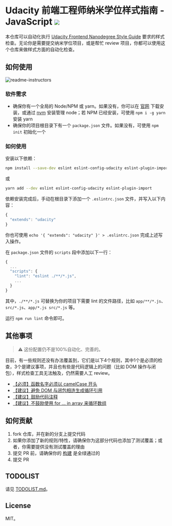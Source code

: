 # Udacity 前端工程师纳米学位样式指南 - JavaScript [![][Badges: Travis CI]][Links: Travis CI]

本仓库可以自动化执行 [Udacity Frontend Nanodegree Style Guide][] 要求的样式检查。无论你是需要提交纳米学位项目，或是帮忙 review 项目，你都可以使用这个仓库来做样式方面的自动化检查。

## 如何使用

![readme-instructors](./readme-instructors.gif)

### 软件需求

* 确保你有一个全局的 Node/NPM 或 yarn。如果没有，你可以在 [官网][Nodejs.org] 下载安装，或通过 [nvm][] 安装管理 node；若 NPM 已经安装，可使用 `npm i -g yarn` 安装 yarn
* 确保你的项目根目录下有一个 `package.json` 文件。如果没有，可使用 `npm init` 初始化一个

### 如何使用

安装以下依赖：

```bash
npm install --save-dev eslint eslint-config-udacity eslint-plugin-import
```

或

```bash
yarn add --dev eslint eslint-config-udacity eslint-plugin-import
```

依赖安装完成后，手动在根目录下添加一个 `.eslintrc.json` 文件，并写入以下内容：

```js
{
  "extends": "udacity"
}
```

你也可使用 `echo '{ "extends": "udacity" }' > .eslintrc.json` 完成上述写入操作。

在 `package.json` 文件的 `scripts` 段中添加以下一行：

```js
{
  ...
  "scripts": {
    "lint": "eslint ./**/*.js",
    ...
  }
}
```

其中，`./**/*.js` 可替换为你的项目下需要 lint 的文件路径，比如 `app/**/*.js`、`src/*.js`、`app/*.js src/*.js` 等。

运行 `npm run lint` 命令即可。

## 其他事项

> ⚠ 这份配置仍不是100%自动化、完善的。

目前，有一些规则还没有办法覆盖到，它们是以下4个规则，其中1个是必须的检查，3个是建议事项，并且也有些是代码逻辑上的问题（比如 DOM 操作与闭包），样式检查工具无法触及，仍然需要人工 review。

* [【必须】函数名字必须以 camelCase 开头][camel-case-naming]
* [【建议】避免 DOM 与闭包相连生成循环引用][nested-dom-closure]
* [【建议】鼓励代码注释][code-comments]
* [【建议】不鼓励使用 for ... in array 来循环数组][for-in-loop]

## 如何贡献

1. fork 仓库，并在新的分支上提交代码
2. 如果你添加了新的规则/特性，请确保你为这部分代码也添加了测试覆盖；或者，你需要提供没有测试覆盖的理由
3. 提交 PR 前，请确保你的 [构建][Links: Travis CI] 是全绿通过的
4. 提交 PR

## TODOLIST

请见 [TODOLIST.md](./TODOLIST.md)。

## License

MIT。

[Udacity Frontend Nanodegree Style Guide]: https://github.com/udacity/frontend-nanodegree-styleguide-zh/blob/master/%E5%89%8D%E7%AB%AF%E5%B7%A5%E7%A8%8B%E5%B8%88%E7%BA%B3%E7%B1%B3%E5%AD%A6%E4%BD%8D%E6%A0%B7%E5%BC%8F%E6%8C%87%E5%8D%97%20-%20JavaScript.md
[Nodejs.org]: https://nodejs.org/en/
[nvm]: https://github.com/creationix/nvm

[camel-case-naming]: https://github.com/udacity/frontend-nanodegree-styleguide-zh/blob/master/%E5%89%8D%E7%AB%AF%E5%B7%A5%E7%A8%8B%E5%B8%88%E7%BA%B3%E7%B1%B3%E5%AD%A6%E4%BD%8D%E6%A0%B7%E5%BC%8F%E6%8C%87%E5%8D%97%20-%20JavaScript.md#%E5%91%BD%E5%90%8D
[nested-dom-closure]: https://github.com/udacity/frontend-nanodegree-styleguide-zh/blob/master/%E5%89%8D%E7%AB%AF%E5%B7%A5%E7%A8%8B%E5%B8%88%E7%BA%B3%E7%B1%B3%E5%AD%A6%E4%BD%8D%E6%A0%B7%E5%BC%8F%E6%8C%87%E5%8D%97%20-%20JavaScript.md#%E9%97%AD%E5%8C%85
[code-comments]: https://github.com/udacity/frontend-nanodegree-styleguide-zh/blob/master/%E5%89%8D%E7%AB%AF%E5%B7%A5%E7%A8%8B%E5%B8%88%E7%BA%B3%E7%B1%B3%E5%AD%A6%E4%BD%8D%E6%A0%B7%E5%BC%8F%E6%8C%87%E5%8D%97%20-%20JavaScript.md#%E6%B3%A8%E9%87%8A
[for-in-loop]: https://github.com/udacity/frontend-nanodegree-styleguide-zh/blob/master/%E5%89%8D%E7%AB%AF%E5%B7%A5%E7%A8%8B%E5%B8%88%E7%BA%B3%E7%B1%B3%E5%AD%A6%E4%BD%8D%E6%A0%B7%E5%BC%8F%E6%8C%87%E5%8D%97%20-%20JavaScript.md#for-for-in-%E5%92%8C-foreach

[Badges: Travis CI]: https://travis-ci.org/linesh-simplicity/eslint-config-udacity.svg?branch=master
[Links: Travis CI]: https://travis-ci.org/linesh-simplicity/eslint-config-udacity